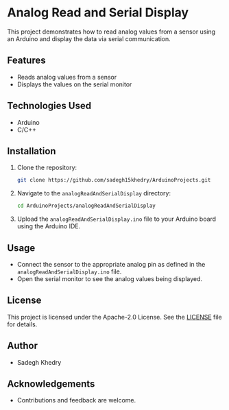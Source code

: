 # Analog Read and Serial Display

This project demonstrates how to read analog values from a sensor using an Arduino and display the data via serial communication.

## Features
- Reads analog values from a sensor
- Displays the values on the serial monitor

## Technologies Used
- Arduino
- C/C++

## Installation
1. Clone the repository:
    ```sh
    git clone https://github.com/sadegh15khedry/ArduinoProjects.git
    ```
2. Navigate to the `analogReadAndSerialDisplay` directory:
    ```sh
    cd ArduinoProjects/analogReadAndSerialDisplay
    ```
3. Upload the `analogReadAndSerialDisplay.ino` file to your Arduino board using the Arduino IDE.

## Usage
- Connect the sensor to the appropriate analog pin as defined in the `analogReadAndSerialDisplay.ino` file.
- Open the serial monitor to see the analog values being displayed.

## License
This project is licensed under the Apache-2.0 License. See the [LICENSE](LICENSE) file for details.

## Author
- Sadegh Khedry

## Acknowledgements
- Contributions and feedback are welcome.
